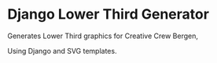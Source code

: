 # Django Lower Third Generator	

Generates Lower Third graphics for Creative Crew Bergen,

Using Django and SVG templates.

